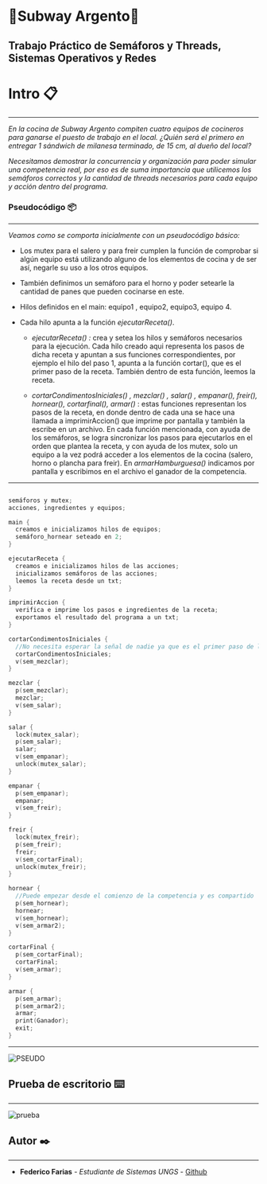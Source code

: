 # **:hamburger:Subway Argento:hamburger:**
## Trabajo Práctico de Semáforos y Threads, Sistemas Operativos y Redes




# Intro 📋

------------

_En la cocina de Subway Argento compiten cuatro equipos de cocineros
para ganarse el puesto de trabajo en el local. ¿Quién será el primero en
entregar 1 sándwich de milanesa terminado, de 15 cm, al dueño del
local?_

_Necesitamos demostrar la concurrencia y organización para poder simular una competencia real, por eso es de suma importancia que utilicemos los semáforos correctos y la cantidad de threads necesarios para cada equipo y acción dentro del programa._


### Pseudocódigo 📦

------------

_Veamos como se comporta inicialmente con un pseudocódigo básico:_

- Los mutex para el salero y para freir cumplen la función de comprobar si algún equipo está utilizando alguno de los elementos de cocina y de ser así, negarle su uso a los otros equipos. 

- También definimos un semáforo para el horno y poder setearle la cantidad de panes que pueden cocinarse en este.

- Hilos definidos en el main: equipo1 , equipo2, equipo3, equipo 4. 

- Cada hilo apunta a la función *ejecutarReceta()*.

  - *ejecutarReceta() :*  crea y setea los hilos y semáforos necesarios para la ejecución. Cada hilo creado aqui representa los pasos de dicha receta y apuntan a sus funciones correspondientes, por ejemplo el hilo del paso 1, apunta a la función cortar(), que es el primer paso de la receta. También dentro de esta función, leemos la receta.

  - *cortarCondimentosIniciales() , mezclar() , salar() , empanar(), freir(), hornear(), cortarfinal(), armar()* :  estas funciones representan los pasos de la receta, en donde dentro de cada una se hace una llamada a imprimirAccion() que imprime por pantalla y también la escribe en un archivo. En cada función mencionada, con ayuda de los semáforos, se logra sincronizar los pasos para ejecutarlos en el orden que plantea la receta, y con ayuda de los mutex, solo un equipo a la vez podrá acceder a los elementos de la cocina (salero, horno o plancha para freir). 
  En *armarHamburguesa()* indicamos por pantalla y escribimos en el archivo el ganador de la competencia.
  
------------
  
```c

semáforos y mutex;
acciones, ingredientes y equipos;

main {
  creamos e inicializamos hilos de equipos;
  semáforo_hornear seteado en 2;
}

ejecutarReceta {
  creamos e inicializamos hilos de las acciones;
  inicializamos semáforos de las acciones;
  leemos la receta desde un txt;
}

imprimirAccion {
  verifica e imprime los pasos e ingredientes de la receta;
  exportamos el resultado del programa a un txt;
}

cortarCondimentosIniciales {
  //No necesita esperar la señal de nadie ya que es el primer paso de la receta
  cortarCondimentosIniciales;
  v(sem_mezclar);
}

mezclar {
  p(sem_mezclar);
  mezclar;
  v(sem_salar);
}

salar {
  lock(mutex_salar);
  p(sem_salar);
  salar;
  v(sem_empanar);
  unlock(mutex_salar);
}

empanar {
  p(sem_empanar);
  empanar;
  v(sem_freir);
}

freir {
  lock(mutex_freir);
  p(sem_freir);
  freir;
  v(sem_cortarFinal);
  unlock(mutex_freir);
}

hornear {
  //Puede empezar desde el comienzo de la competencia y es compartido
  p(sem_hornear);
  hornear;
  v(sem_hornear);
  v(sem_armar2);
}

cortarFinal {
  p(sem_cortarFinal);
  cortarFinal;
  v(sem_armar);
}

armar {
  p(sem_armar);
  p(sem_armar2);
  armar;
  print(Ganador);
  exit;
}
```

------------

![PSEUDO](https://user-images.githubusercontent.com/22090492/115168134-43e8d800-a090-11eb-9221-f3ee32743eba.png)



## Prueba de escritorio ⌨️

------------

![prueba](https://user-images.githubusercontent.com/22090492/115170533-43077480-a097-11eb-9377-1ec8e7709821.png)



## Autor ✒️

------------

* **Federico Farias** - *Estudiante de Sistemas UNGS* - [Github](https://github.com/frderickk)
